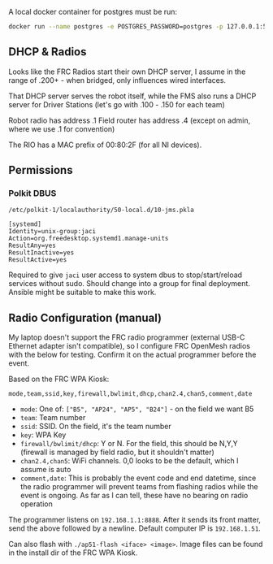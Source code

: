 A local docker container for postgres must be run: 
```bash
docker run --name postgres -e POSTGRES_PASSWORD=postgres -p 127.0.0.1:5432:5432 -d postgres
```

## DHCP & Radios
Looks like the FRC Radios start their own DHCP server, I assume in the range of .200+ - when bridged, only influences wired interfaces.

That DHCP server serves the robot itself, while the FMS also runs a DHCP server for Driver Stations (let's go with .100 - .150 for each team)

Robot radio has address .1
Field router has address .4 (except on admin, where we use .1 for convention)

The RIO has a MAC prefix of 00:80:2F (for all NI devices).

## Permissions
### Polkit DBUS
`/etc/polkit-1/localauthority/50-local.d/10-jms.pkla`
```
[systemd]
Identity=unix-group:jaci
Action=org.freedesktop.systemd1.manage-units
ResultAny=yes
ResultInactive=yes
ResultActive=yes
```

Required to give `jaci` user access to system dbus to stop/start/reload services without sudo. Should change into a group for final deployment. Ansible might be suitable to make this work.

## Radio Configuration (manual)
My laptop doesn't support the FRC radio programmer (external USB-C Ethernet adapter isn't compatible), so I configure FRC OpenMesh
radios with the below for testing. Confirm it on the actual programmer before the event.

Based on the FRC WPA Kiosk:

```
mode,team,ssid,key,firewall,bwlimit,dhcp,chan2.4,chan5,comment,date
```
- `mode`: One of: `["B5", "AP24", "AP5", "B24"]` - on the field we want B5
- `team`: Team number
- `ssid`: SSID. On the field, it's the team number
- `key`: WPA Key
- `firewall/bwlimit/dhcp`: Y or N. For the field, this should be N,Y,Y (firewall is managed by field radio, but it shouldn't matter)
- `chan2.4,chan5`: WiFi channels. 0,0 looks to be the default, which I assume is auto
- `comment,date`: This is probably the event code and end datetime, since the radio programmer will prevent teams from flashing radios while the event is ongoing. As far as I can tell, these have no bearing on radio operation

The programmer listens on `192.168.1.1:8888`. After it sends its front matter, send the above followed by a newline. Default computer IP is `192.168.1.51`.

Can also flash with `./ap51-flash <iface> <image>`. Image files can be found in the install dir of the FRC WPA Kiosk.